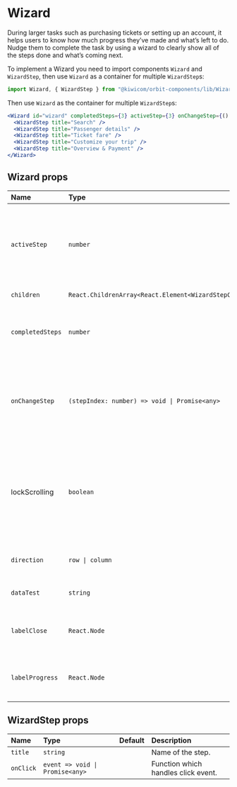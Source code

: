 # Wizard

During larger tasks such as purchasing tickets or setting up an account, it helps users to know how much progress they’ve made and what’s left to do. Nudge them to complete the task by using a wizard to clearly show all of the steps done and what’s coming next.

To implement a Wizard you need to import components `Wizard` and `WizardStep`, then use `Wizard` as a container for multiple `WizardStep`s:

```jsx
import Wizard, { WizardStep } from "@kiwicom/orbit-components/lib/Wizard";
```

Then use `Wizard` as the container for multiple `WizardStep`s:

```jsx
<Wizard id="wizard" completedSteps={3} activeStep={3} onChangeStep={() => {}}>
  <WizardStep title="Search" />
  <WizardStep title="Passenger details" />
  <WizardStep title="Ticket fare" />
  <WizardStep title="Customize your trip" />
  <WizardStep title="Overview & Payment" />
</Wizard>
```

## Wizard props

| Name             | Type                                                      | Default   | Description                                                                                                                          |
| :--------------- | :-------------------------------------------------------- | :-------- | :----------------------------------------------------------------------------------------------------------------------------------- |
| `activeStep`     | `number`                                                  |           | Zero-based index marking the current Wizard step. Should be lower than or equal to the value of `completedSteps`.                    |
| `children`       | `React.ChildrenArray<React.Element<WizardStepComponent>>` |           | `WizardStep` elements.                                                                                                               |
| `completedSteps` | `number`                                                  |           | Number of completed steps, ranging from 0 to total number of steps.                                                                  |
| `onChangeStep`   | `(stepIndex: number) => void \| Promise<any>`             |           | Function which handles when a Wizard step is clicked. It's called with the step index, so you can use it to change `activeStep`.     |
| lockScrolling    | `boolean`                                                 | `true`    | Whether to prevent scrolling of the rest of the page while Modal is open. This is on by default to provide a better user experience. |
| `direction`      | `row \| column`                                           | `row`     | Allows to use `column` direction on desktop                                                                                          |
| `dataTest`       | `string`                                                  |           | Optional prop for testing purposes.                                                                                                  |
| `labelClose`     | `React.Node`                                              | `"Close"` | Property for passing translation string to close Button title                                                                        |
| `labelProgress`  | `React.Node`                                              |           | Property for passing translation string to progress text                                                                             |

## WizardStep props

| Name      | Type                            | Default | Description                         |
| :-------- | :------------------------------ | :------ | :---------------------------------- |
| `title`   | `string`                        |         | Name of the step.                   |
| `onClick` | `event => void \| Promise<any>` |         | Function which handles click event. |
